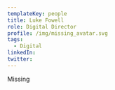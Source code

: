 ```yaml
---
templateKey: people
title: Luke Fowell
role: Digital Director
profile: /img/missing_avatar.svg
tags:
  - Digital
linkedIn: 
twitter: 
---
```


Missing